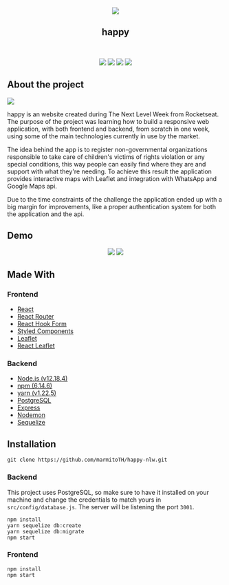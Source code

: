 <p align="center">
  </br>
  <a href="https://github.com/marmitoTH/happy-nlw">
    <img src="https://user-images.githubusercontent.com/25598040/96660779-e2ce8a80-1320-11eb-891a-503fd72dfbe1.png" />
  </a>
  <h2 align="center">happy</h2></br>
  <p align="center">
    <img src="https://img.shields.io/badge/Backend-Node.js-green?style=flat-square&link=https://nodejs.org/">
    <img src="https://img.shields.io/badge/Frontend-React-blue?style=flat-square&link=https://reactjs.org/">
    <img src="https://img.shields.io/badge/Database-PostgreSQL-blue?style=flat-square&link=https://www.postgresql.org/">
    <img src="https://img.shields.io/badge/Lucas-social-green?logo=linkedin&style=social&link=https://www.linkedin.com/in/lucas-rodrigues-985918197/">
  </p>
</p>

## About the project

<img src="https://user-images.githubusercontent.com/25598040/96660681-9be09500-1320-11eb-81cc-841e90fb9196.png">

happy is an website created during The Next Level Week from Rocketseat. The purpose of the project was learning how to build a responsive web application, with both frontend and backend, from scratch in one week, using some of the main technologies currently in use by the market.

The idea behind the app is to register non-governmental organizations responsible  to take care of children's victims of rights violation or any special conditions, this way people can easily find where they are and support with what they're needing. To achieve this result the application provides interactive maps with Leaflet and integration with WhatsApp and Google Maps api.

Due to the time constraints of the challenge the application ended up with a big margin for improvements, like a proper authentication system for both the application and the api.

## Demo

<p align="center">
  <img src="https://user-images.githubusercontent.com/25598040/96724514-4c34b480-1386-11eb-9c30-4207c68f805b.gif" />
  <img src="https://user-images.githubusercontent.com/25598040/96729019-12b27800-138b-11eb-9bf7-c3bba1117b93.gif">
</p>

## Made With

### Frontend
- [React](https://reactjs.org/)
- [React Router](https://reactrouter.com/)
- [React Hook Form](https://react-hook-form.com/)
- [Styled Components](https://styled-components.com/)
- [Leaflet](https://leafletjs.com/)
- [React Leaflet](https://react-leaflet.js.org/)

### Backend
- [Node.js (v12.18.4)](https://nodejs.org/)
- [npm (6.14.6)](https://www.npmjs.com/)
- [yarn (v1.22.5)](https://yarnpkg.com/)
- [PostgreSQL](https://www.postgresql.org/)
- [Express](https://expressjs.com/)
- [Nodemon](https://nodemon.io/)
- [Sequelize](https://sequelize.org/)

## Installation

`git clone https://github.com/marmitoTH/happy-nlw.git`

### Backend

This project uses PostgreSQL, so make sure to have it installed on your machine and change the credentials to match yours in `src/config/database.js`. The server will be listening the port `3001`.

```
npm install
yarn sequelize db:create
yarn sequelize db:migrate
npm start
```

### Frontend

```
npm install
npm start
```